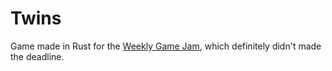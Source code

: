 
# Twins

Game made in Rust for the [Weekly Game Jam](http://www.weeklygamejam.com/), which definitely didn't made the deadline. 
